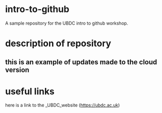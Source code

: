 # intro-to-github
A sample repository for the UBDC intro to github workshop.

# description of repository

## this is an example of updates made to the cloud version

# useful links
here is a link to the _UBDC_website (https://ubdc.ac.uk)
